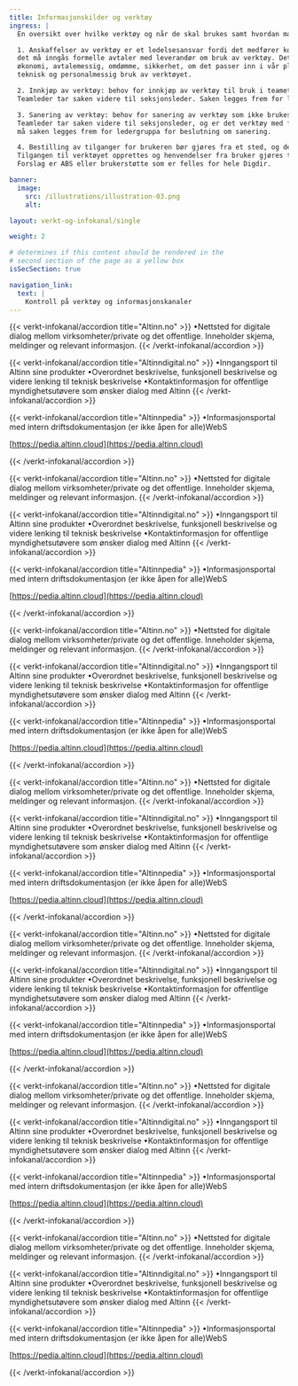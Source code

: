 ```yaml
---
title: Informasjonskilder og verktøy
ingress: |
  En oversikt over hvilke verktøy og når de skal brukes samt hvordan man skal bestille nye verktøy?

  1. Anskaffelser av verktøy er et ledelsesansvar fordi det medfører kostnader for etaten og 
  det må inngås formelle avtaler med leverandør om bruk av verktøy. Det skal vurderes behov, 
  økonomi, avtalemessig, omdømme, sikkerhet, om det passer inn i vår plattform/potefølje 
  teknisk og personalmessig bruk av verktøyet.

  2. Innkjøp av verktøy: behov for innkjøp av verktøy til bruk i teamet meldes til teamleder. 
  Teamleder tar saken videre til seksjonsleder. Saken legges frem for ledergruppa for beslutning om innkjøp.

  3. Sanering av verktøy: behov for sanering av verktøy som ikke brukes lengre, ta kontakt med teamleder. 
  Teamleder tar saken videre til seksjonsleder, og er det verktøy med flere brukere utover teamet, 
  må saken legges frem for ledergruppa for beslutning om sanering.

  4. Bestilling av tilganger for brukeren bør gjøres fra et sted, og det er en leder som bestiller. 
  Tilgangen til verktøyet opprettes og henvendelser fra bruker gjøres til samme sted. 
  Forslag er ABS eller brukerstøtte som er felles for hele Digdir.

banner:
  image:
    src: /illustrations/illustration-03.png
    alt:

layout: verkt-og-infokanal/single

weight: 2

# determines if this content should be rendered in the
# second section of the page as a yellow box
isSecSection: true

navigation_link:
  text: |
    Kontroll på verktøy og informasjonskanaler
---
```


{{< verkt-infokanal/accordion title="Altinn.no" >}}
•Nettsted for digitale dialog mellom virksomheter/private og det offentlige. Inneholder skjema, meldinger og relevant informasjon.
{{< /verkt-infokanal/accordion >}}

{{< verkt-infokanal/accordion title="Altinndigital.no" >}}
•Inngangsport til Altinn sine produkter
•Overordnet beskrivelse, funksjonell beskrivelse og videre lenking til teknisk beskrivelse
•Kontaktinformasjon for offentlige myndighetsutøvere som ønsker dialog med Altinn
{{< /verkt-infokanal/accordion >}}

{{< verkt-infokanal/accordion title="Altinnpedia" >}}
•Informasjonsportal med intern driftsdokumentasjon (er ikke åpen for alle)WebS

[https://pedia.altinn.cloud](https://pedia.altinn.cloud)

{{< /verkt-infokanal/accordion >}}

{{< verkt-infokanal/accordion title="Altinn.no" >}}
•Nettsted for digitale dialog mellom virksomheter/private og det offentlige. Inneholder skjema, meldinger og relevant informasjon.
{{< /verkt-infokanal/accordion >}}

{{< verkt-infokanal/accordion title="Altinndigital.no" >}}
•Inngangsport til Altinn sine produkter
•Overordnet beskrivelse, funksjonell beskrivelse og videre lenking til teknisk beskrivelse
•Kontaktinformasjon for offentlige myndighetsutøvere som ønsker dialog med Altinn
{{< /verkt-infokanal/accordion >}}

{{< verkt-infokanal/accordion title="Altinnpedia" >}}
•Informasjonsportal med intern driftsdokumentasjon (er ikke åpen for alle)WebS

[https://pedia.altinn.cloud](https://pedia.altinn.cloud)

{{< /verkt-infokanal/accordion >}}

{{< verkt-infokanal/accordion title="Altinn.no" >}}
•Nettsted for digitale dialog mellom virksomheter/private og det offentlige. Inneholder skjema, meldinger og relevant informasjon.
{{< /verkt-infokanal/accordion >}}

{{< verkt-infokanal/accordion title="Altinndigital.no" >}}
•Inngangsport til Altinn sine produkter
•Overordnet beskrivelse, funksjonell beskrivelse og videre lenking til teknisk beskrivelse
•Kontaktinformasjon for offentlige myndighetsutøvere som ønsker dialog med Altinn
{{< /verkt-infokanal/accordion >}}

{{< verkt-infokanal/accordion title="Altinnpedia" >}}
•Informasjonsportal med intern driftsdokumentasjon (er ikke åpen for alle)WebS

[https://pedia.altinn.cloud](https://pedia.altinn.cloud)

{{< /verkt-infokanal/accordion >}}

{{< verkt-infokanal/accordion title="Altinn.no" >}}
•Nettsted for digitale dialog mellom virksomheter/private og det offentlige. Inneholder skjema, meldinger og relevant informasjon.
{{< /verkt-infokanal/accordion >}}

{{< verkt-infokanal/accordion title="Altinndigital.no" >}}
•Inngangsport til Altinn sine produkter
•Overordnet beskrivelse, funksjonell beskrivelse og videre lenking til teknisk beskrivelse
•Kontaktinformasjon for offentlige myndighetsutøvere som ønsker dialog med Altinn
{{< /verkt-infokanal/accordion >}}

{{< verkt-infokanal/accordion title="Altinnpedia" >}}
•Informasjonsportal med intern driftsdokumentasjon (er ikke åpen for alle)WebS

[https://pedia.altinn.cloud](https://pedia.altinn.cloud)

{{< /verkt-infokanal/accordion >}}

{{< verkt-infokanal/accordion title="Altinn.no" >}}
•Nettsted for digitale dialog mellom virksomheter/private og det offentlige. Inneholder skjema, meldinger og relevant informasjon.
{{< /verkt-infokanal/accordion >}}

{{< verkt-infokanal/accordion title="Altinndigital.no" >}}
•Inngangsport til Altinn sine produkter
•Overordnet beskrivelse, funksjonell beskrivelse og videre lenking til teknisk beskrivelse
•Kontaktinformasjon for offentlige myndighetsutøvere som ønsker dialog med Altinn
{{< /verkt-infokanal/accordion >}}

{{< verkt-infokanal/accordion title="Altinnpedia" >}}
•Informasjonsportal med intern driftsdokumentasjon (er ikke åpen for alle)WebS

[https://pedia.altinn.cloud](https://pedia.altinn.cloud)

{{< /verkt-infokanal/accordion >}}

{{< verkt-infokanal/accordion title="Altinn.no" >}}
•Nettsted for digitale dialog mellom virksomheter/private og det offentlige. Inneholder skjema, meldinger og relevant informasjon.
{{< /verkt-infokanal/accordion >}}

{{< verkt-infokanal/accordion title="Altinndigital.no" >}}
•Inngangsport til Altinn sine produkter
•Overordnet beskrivelse, funksjonell beskrivelse og videre lenking til teknisk beskrivelse
•Kontaktinformasjon for offentlige myndighetsutøvere som ønsker dialog med Altinn
{{< /verkt-infokanal/accordion >}}

{{< verkt-infokanal/accordion title="Altinnpedia" >}}
•Informasjonsportal med intern driftsdokumentasjon (er ikke åpen for alle)WebS

[https://pedia.altinn.cloud](https://pedia.altinn.cloud)

{{< /verkt-infokanal/accordion >}}

{{< verkt-infokanal/accordion title="Altinn.no" >}}
•Nettsted for digitale dialog mellom virksomheter/private og det offentlige. Inneholder skjema, meldinger og relevant informasjon.
{{< /verkt-infokanal/accordion >}}

{{< verkt-infokanal/accordion title="Altinndigital.no" >}}
•Inngangsport til Altinn sine produkter
•Overordnet beskrivelse, funksjonell beskrivelse og videre lenking til teknisk beskrivelse
•Kontaktinformasjon for offentlige myndighetsutøvere som ønsker dialog med Altinn
{{< /verkt-infokanal/accordion >}}

{{< verkt-infokanal/accordion title="Altinnpedia" >}}
•Informasjonsportal med intern driftsdokumentasjon (er ikke åpen for alle)WebS

[https://pedia.altinn.cloud](https://pedia.altinn.cloud)

{{< /verkt-infokanal/accordion >}}
